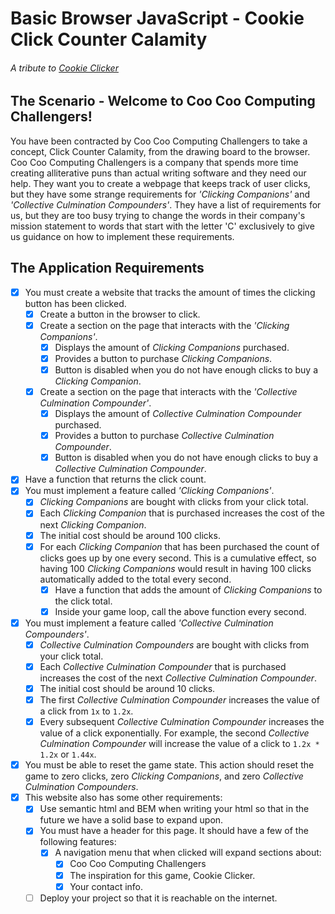 # Basic Browser JavaScript - Cookie Click Counter Calamity

###### A tribute to [Cookie Clicker](https://orteil.dashnet.org/cookieclicker/)

## The Scenario - Welcome to Coo Coo Computing Challengers!
You have been contracted by Coo Coo Computing Challengers to take a concept, Click Counter Calamity, from the drawing board to the browser. Coo Coo Computing Challengers is a company that spends more time creating alliterative puns than actual writing software and they need our help.  They want you to create a webpage that keeps track of user clicks, but they have some strange requirements for _'Clicking Companions'_ and _'Collective Culmination Compounders'_.  They have a list of requirements for us, but they are too busy trying to change the words in their company's mission statement to words that start with the letter 'C' exclusively to give us guidance on how to implement these requirements.

## The Application Requirements
- [X] You must create a website that tracks the amount of times the clicking button has been clicked.
    - [X] Create a button in the browser to click.
    - [X] Create a section on the page that interacts with the _'Clicking Companions'_.
      - [X] Displays the amount of _Clicking Companions_ purchased.
      - [X] Provides a button to purchase _Clicking Companions_.
      - [X] Button is disabled when you do not have enough clicks to buy a _Clicking Companion_.
    - [X] Create a section on the page that interacts with the _'Collective Culmination Compounder'_.
      - [X] Displays the amount of _Collective Culmination Compounder_ purchased.
      - [X] Provides a button to purchase _Collective Culmination Compounder_.
      - [X] Button is disabled when you do not have enough clicks to buy a _Collective Culmination Compounder_.
- [X] Have a function that returns the click count.
- [X] You must implement a feature called _'Clicking Companions'_.
    - [X] _Clicking Companions_ are bought with clicks from your click total.
    - [X] Each _Clicking Companion_ that is purchased increases the cost of the next _Clicking Companion_.
    - [X] The initial cost should be around 100 clicks.
    - [X] For each _Clicking Companion_ that has been purchased the count of clicks goes up by one every second.  This is a cumulative effect, so having 100 _Clicking Companions_ would result in having 100 clicks automatically added to the total every second.
      - [X] Have a function that adds the amount of _Clicking Companions_ to the click total.
      - [X] Inside your game loop, call the above function every second.
- [X] You must implement a feature called _'Collective Culmination Compounders'_.
  - [X] _Collective Culmination Compounders_ are bought with clicks from your click total.
  - [X] Each _Collective Culmination Compounder_ that is purchased increases the cost of the next _Collective Culmination Compounder_.
  - [X] The initial cost should be around 10 clicks.
  - [X] The first _Collective Culmination Compounder_ increases the value of a click from `1x` to `1.2x`.
  - [X] Every subsequent _Collective Culmination Compounder_ increases the value of a click exponentially.  For example, the second _Collective Culmination Compounder_ will increase the value of a click to `1.2x * 1.2x` or `1.44x`.
- [X] You must be able to reset the game state.  This action should reset the game to zero clicks, zero _Clicking Companions_, and zero _Collective Culmination Compounders_.
- [X] This website also has some other requirements:
  - [X] Use semantic html and BEM when writing your html so that in the future we have a solid base to expand upon.
  - [X] You must have a header for this page.  It should have a few of the following features:
    - [X] A navigation menu that when clicked will expand sections about:
      - [X] Coo Coo Computing Challengers
      - [X] The inspiration for this game, Cookie Clicker.
      - [X] Your contact info.
  - [ ] Deploy your project so that it is reachable on the internet.
